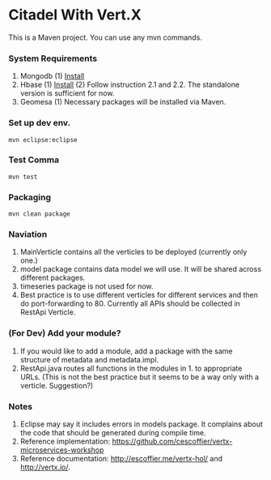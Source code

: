# Citadel With Vert.X

This is a Maven project. You can use any mvn commands.

### System Requirements
1. Mongodb
 (1) [Install](https://docs.mongodb.com/manual/installation/)
2. Hbase
 (1) [Install](https://hbase.apache.org/book.html#quickstart)
 (2) Follow instruction 2.1 and 2.2. The standalone version is sufficient for now.
3. Geomesa
 (1) Necessary packages will be installed via Maven.


### Set up dev env.
```{r, engine='bash', count_lines}
mvn eclipse:eclipse
```

### Test Comma
```{r, engine='bash', count_lines}
mvn test
```

### Packaging
```{r, engine='bash', count_lines}
mvn clean package
```

### Naviation
1. MainVerticle contains all the verticles to be deployed (currently only one.)
2. model package contains data model we will use. It will be shared across different packages.
3. timeseries package is not used for now.
4. Best practice is to use different verticles for different services and then do port-forwarding to 80. Currently all APIs should be collected in RestApi Verticle.

### (For Dev) Add your module?
1. If you would like to add a module, add a package with the same structure of metadata and metadata.impl.
2. RestApi.java routes all functions in the modules in 1. to appropriate URLs. (This is not the best practice but it seems to be a way only with a verticle. Suggestion?)

### Notes
1. Eclipse may say it includes errors in models package. It complains about the code that should be generated during compile time.
2. Reference implementation: https://github.com/cescoffier/vertx-microservices-workshop
3. Reference documentation: http://escoffier.me/vertx-hol/ and http://vertx.io/.
